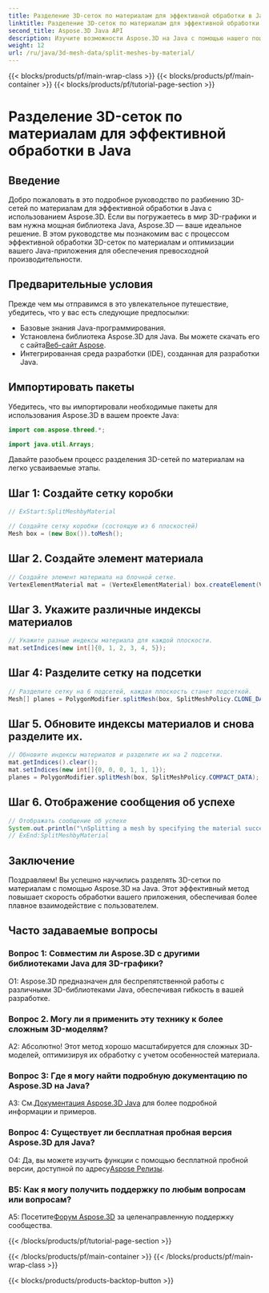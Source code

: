 ```yaml
---
title: Разделение 3D-сеток по материалам для эффективной обработки в Java
linktitle: Разделение 3D-сеток по материалам для эффективной обработки в Java
second_title: Aspose.3D Java API
description: Изучите возможности Aspose.3D на Java с помощью нашего пошагового руководства по эффективному разделению 3D-сеток по материалам. Повышайте производительность вашего приложения без проблем.
weight: 12
url: /ru/java/3d-mesh-data/split-meshes-by-material/
---
```


{{< blocks/products/pf/main-wrap-class >}}
{{< blocks/products/pf/main-container >}}
{{< blocks/products/pf/tutorial-page-section >}}

# Разделение 3D-сеток по материалам для эффективной обработки в Java

## Введение

Добро пожаловать в это подробное руководство по разбиению 3D-сетей по материалам для эффективной обработки в Java с использованием Aspose.3D. Если вы погружаетесь в мир 3D-графики и вам нужна мощная библиотека Java, Aspose.3D — ваше идеальное решение. В этом руководстве мы познакомим вас с процессом эффективной обработки 3D-сеток по материалам и оптимизации вашего Java-приложения для обеспечения превосходной производительности.

## Предварительные условия

Прежде чем мы отправимся в это увлекательное путешествие, убедитесь, что у вас есть следующие предпосылки:

- Базовые знания Java-программирования.
-  Установлена библиотека Aspose.3D для Java. Вы можете скачать его с сайта[Веб-сайт Aspose](https://releases.aspose.com/3d/java/).
- Интегрированная среда разработки (IDE), созданная для разработки Java.

## Импортировать пакеты

Убедитесь, что вы импортировали необходимые пакеты для использования Aspose.3D в вашем проекте Java:

```java
import com.aspose.threed.*;

import java.util.Arrays;
```


Давайте разобьем процесс разделения 3D-сетей по материалам на легко усваиваемые этапы.

## Шаг 1: Создайте сетку коробки

```java
// ExStart:SplitMeshbyMaterial

// Создайте сетку коробки (состоящую из 6 плоскостей)
Mesh box = (new Box()).toMesh();
```

## Шаг 2. Создайте элемент материала

```java
// Создайте элемент материала на блочной сетке.
VertexElementMaterial mat = (VertexElementMaterial) box.createElement(VertexElementType.MATERIAL, MappingMode.POLYGON, ReferenceMode.INDEX);
```

## Шаг 3. Укажите различные индексы материалов

```java
// Укажите разные индексы материала для каждой плоскости.
mat.setIndices(new int[]{0, 1, 2, 3, 4, 5});
```

## Шаг 4: Разделите сетку на подсетки

```java
// Разделите сетку на 6 подсетей, каждая плоскость станет подсеткой.
Mesh[] planes = PolygonModifier.splitMesh(box, SplitMeshPolicy.CLONE_DATA);
```

## Шаг 5. Обновите индексы материалов и снова разделите их.

```java
// Обновите индексы материалов и разделите их на 2 подсетки.
mat.getIndices().clear();
mat.setIndices(new int[]{0, 0, 0, 1, 1, 1});
planes = PolygonModifier.splitMesh(box, SplitMeshPolicy.COMPACT_DATA);
```

## Шаг 6. Отображение сообщения об успехе

```java
// Отображать сообщение об успехе
System.out.println("\nSplitting a mesh by specifying the material successfully.");
// ExEnd:SplitMeshbyMaterial
```

## Заключение

Поздравляем! Вы успешно научились разделять 3D-сетки по материалам с помощью Aspose.3D на Java. Этот эффективный метод повышает скорость обработки вашего приложения, обеспечивая более плавное взаимодействие с пользователем.

## Часто задаваемые вопросы

### Вопрос 1: Совместим ли Aspose.3D с другими библиотеками Java для 3D-графики?

О1: Aspose.3D предназначен для беспрепятственной работы с различными 3D-библиотеками Java, обеспечивая гибкость в вашей разработке.

### Вопрос 2. Могу ли я применить эту технику к более сложным 3D-моделям?

А2: Абсолютно! Этот метод хорошо масштабируется для сложных 3D-моделей, оптимизируя их обработку с учетом особенностей материала.

### Вопрос 3: Где я могу найти подробную документацию по Aspose.3D на Java?

 A3: См.[Документация Aspose.3D Java](https://reference.aspose.com/3d/java/) для более подробной информации и примеров.

### Вопрос 4: Существует ли бесплатная пробная версия Aspose.3D для Java?

 О4: Да, вы можете изучить функции с помощью бесплатной пробной версии, доступной по адресу[Aspose Релизы](https://releases.aspose.com/).

### В5: Как я могу получить поддержку по любым вопросам или вопросам?

 A5: Посетите[Форум Aspose.3D](https://forum.aspose.com/c/3d/18) за целенаправленную поддержку сообщества.

{{< /blocks/products/pf/tutorial-page-section >}}

{{< /blocks/products/pf/main-container >}}
{{< /blocks/products/pf/main-wrap-class >}}

{{< blocks/products/products-backtop-button >}}
